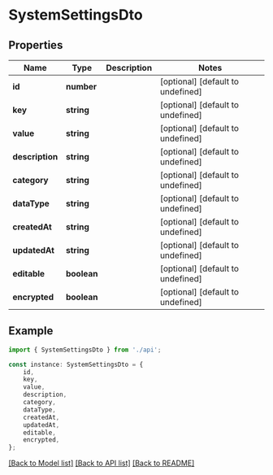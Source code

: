 # SystemSettingsDto


## Properties

Name | Type | Description | Notes
------------ | ------------- | ------------- | -------------
**id** | **number** |  | [optional] [default to undefined]
**key** | **string** |  | [optional] [default to undefined]
**value** | **string** |  | [optional] [default to undefined]
**description** | **string** |  | [optional] [default to undefined]
**category** | **string** |  | [optional] [default to undefined]
**dataType** | **string** |  | [optional] [default to undefined]
**createdAt** | **string** |  | [optional] [default to undefined]
**updatedAt** | **string** |  | [optional] [default to undefined]
**editable** | **boolean** |  | [optional] [default to undefined]
**encrypted** | **boolean** |  | [optional] [default to undefined]

## Example

```typescript
import { SystemSettingsDto } from './api';

const instance: SystemSettingsDto = {
    id,
    key,
    value,
    description,
    category,
    dataType,
    createdAt,
    updatedAt,
    editable,
    encrypted,
};
```

[[Back to Model list]](../README.md#documentation-for-models) [[Back to API list]](../README.md#documentation-for-api-endpoints) [[Back to README]](../README.md)
